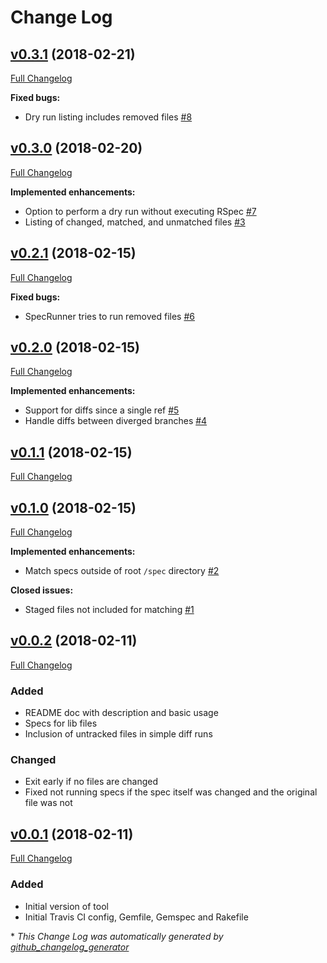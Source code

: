 # Change Log

## [v0.3.1](https://github.com/yumoose/grspec/tree/v0.3.1) (2018-02-21)
[Full Changelog](https://github.com/yumoose/grspec/compare/v0.3.0...v0.3.1)

**Fixed bugs:**

- Dry run listing includes removed files [\#8](https://github.com/yumoose/grspec/issues/8)

## [v0.3.0](https://github.com/yumoose/grspec/tree/v0.3.0) (2018-02-20)
[Full Changelog](https://github.com/yumoose/grspec/compare/v0.2.1...v0.3.0)

**Implemented enhancements:**

- Option to perform a dry run without executing RSpec [\#7](https://github.com/yumoose/grspec/issues/7)
- Listing of changed, matched, and unmatched files [\#3](https://github.com/yumoose/grspec/issues/3)

## [v0.2.1](https://github.com/yumoose/grspec/tree/v0.2.1) (2018-02-15)
[Full Changelog](https://github.com/yumoose/grspec/compare/v0.2.0...v0.2.1)

**Fixed bugs:**

- SpecRunner tries to run removed files [\#6](https://github.com/yumoose/grspec/issues/6)

## [v0.2.0](https://github.com/yumoose/grspec/tree/v0.2.0) (2018-02-15)
[Full Changelog](https://github.com/yumoose/grspec/compare/v0.1.1...v0.2.0)

**Implemented enhancements:**

- Support for diffs since a single ref [\#5](https://github.com/yumoose/grspec/issues/5)
- Handle diffs between diverged branches [\#4](https://github.com/yumoose/grspec/issues/4)

## [v0.1.1](https://github.com/yumoose/grspec/tree/v0.1.1) (2018-02-15)
[Full Changelog](https://github.com/yumoose/grspec/compare/v0.1.0...v0.1.1)

## [v0.1.0](https://github.com/yumoose/grspec/tree/v0.1.0) (2018-02-15)
[Full Changelog](https://github.com/yumoose/grspec/compare/v0.0.2...v0.1.0)

**Implemented enhancements:**

- Match specs outside of root `/spec` directory [\#2](https://github.com/yumoose/grspec/issues/2)

**Closed issues:**

- Staged files not included for matching [\#1](https://github.com/yumoose/grspec/issues/1)

## [v0.0.2](https://github.com/yumoose/grspec/tree/v0.0.2) (2018-02-11)
[Full Changelog](https://github.com/yumoose/grspec/compare/v0.0.1...v0.0.2)
### Added
- README doc with description and basic usage
- Specs for lib files
- Inclusion of untracked files in simple diff runs

### Changed
- Exit early if no files are changed
- Fixed not running specs if the spec itself was changed and the original file was not

## [v0.0.1](https://github.com/yumoose/grspec/tree/v0.0.1) (2018-02-11)
[Full Changelog](https://github.com/yumoose/grspec/compare/edf3054...v0.0.2)
### Added
- Initial version of tool
- Initial Travis CI config, Gemfile, Gemspec and Rakefile

\* *This Change Log was automatically generated by [github_changelog_generator](https://github.com/skywinder/Github-Changelog-Generator)*